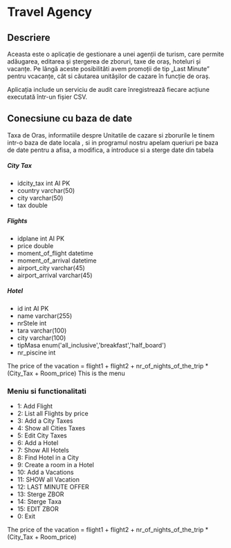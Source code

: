 <h1> Travel Agency</h1>

<h2>Descriere</h2>
<p>Aceasta este o aplicație de gestionare a unei agenții de turism, care permite adăugarea, editarea și ștergerea de zboruri, taxe de oraș, hoteluri și vacanțe. Pe lângă aceste posibilităti avem promoții de tip „Last Minute” pentru vcacanțe, cât si căutarea unitășilor de cazare în funcție de oraș. </p>

<p>Aplicația include un serviciu de audit care înregistrează fiecare acțiune executată într-un fișier CSV.</p>

<h2>Conecsiune cu baza de date</h2>

<p>Taxa de Oras, informatiile despre Unitatile de cazare si zborurile le tinem intr-o baza de date locala , si in programul nostru apelam queriuri pe baza de date pentru a afisa, a modifica, a introduce si a sterge date din tabela</p>

<h5>City Tax</h5>
<ul>
  <li>idcity_tax int AI PK</li>
  <li>country varchar(50)</li>
  <li>city varchar(50)</li>
  <li>tax double</li>
</ul>

<h5>Flights</h5>
<ul>
  <li>idplane int AI PK</li>
  <li>price double</li>
  <li>moment_of_flight datetime</li>
  <li>moment_of_arrival datetime</li>
  <li>airport_city varchar(45)</li>
  <li>airport_arrival varchar(45)</li>
</ul>

<h5>Hotel</h5>
<ul>
  <li>id int AI PK</li>
  <li>name varchar(255)</li>
  <li>nrStele int</li>
  <li>tara varchar(100)</li>
  <li>city varchar(100)</li>
  <li>tipMasa enum('all_inclusive','breakfast','half_board')</li>
  <li>nr_piscine int</li>
</ul>



The price of the vacation = flight1 + flight2 + nr_of_nights_of_the_trip * (City_Tax + Room_price)
This is the menu 

<h3>Meniu si functionalitati</h3>

<ul>
  <li>1: Add Flight</li>
  <li>2: List all Flights by price</li>
  <li>3: Add a City Taxes</li>
  <li>4: Show all Cities Taxes</li>
  <li>5: Edit City Taxes</li>
  <li>6: Add a Hotel</li>
  <li>7: Show All Hotels</li>
  <li>8: Find Hotel in a City</li>
  <li>9: Create a room in a Hotel</li>
  <li>10: Add a Vacations</li>
  <li>11: SHOW all Vacation</li>
  <li>12: LAST MINUTE OFFER</li>
 <li>13: Sterge ZBOR</li>
 <li>14: Sterge Taxa</li>
 <li>15: EDIT ZBOR</li>
 <li>0: Exit</li>
</ul>

<p>The price of the vacation = flight1 + flight2 + nr_of_nights_of_the_trip * (City_Tax + Room_price)</p>

